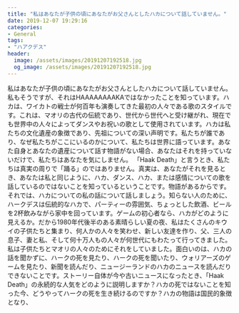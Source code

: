 ```yaml
---
title: "私はあなたが子供の頃にあなたがお父さんとしたハカについて話していません。"
date: 2019-12-07 19:29:16
categories:
- General
tags:
- "ハアクデス"
header:
  image: /assets/images/20191207192518.jpg
  og_image: /assets/images/20191207192518.jpg
---
```


私はあなたが子供の頃にあなたがお父さんとしたハカについて話していません。私もそうですが、それはHAAAAAAAAKAではなかったことを知っています。ハカは、ワイカトの戦士が何百年も演奏してきた最初の人々である歌のスタイルです。これは、マオリの古代の伝統であり、世代から世代へと受け継がれ、現在でも世界中の人々によってダンスやお祝いの歌として使用されています。ハカは私たちの文化遺産の象徴であり、先祖についての深い声明です。私たちが誰であり、なぜ私たちがここにいるのかについて、私たちは世界に語っています。あなた自身とあなたの遺産について話す物語がない場合、あなたはそれを持っていないだけで、私たちはあなたを気にしません。 「Haak Death」と言うとき、私たちは真実の周りで「踊る」のではありません。真実は、あなたがそれを見るとき、あなたは私と同じように、ハカ、ダンス、ハカ、または感情についての歌を話しているのではないことを知っているということです。物語があるからです。それでは、ハカについての私の話について話しましょう。知らない人のために、ハークデスは伝統的なハカで、パーティーの雰囲気、ちょっとした飲酒、ビールを2杯飲みながら家中を回っています。ゲームの初心者なら、ハカがどのように見えるか。だから1980年代後半のある素晴らしい夏の夜、私はたくさんのキウイの子供たちと集まり、何人かの人々を笑わせ、新しい友達を作り、父、三人の息子、妻と私、そして何十万人もの人々が何世代にもわたって行ってきました。私は子供たちとマオリの人々のためにそれをしていました。面白いのは、ハカの話を聞かずに、ハークの死を見たり、ハークの死を聞いたり、ウォリアーズのゲームを見たり、新聞を読んだり、ニュージーランドのハカのニュースを読んだりできないことです。ストーリー自体が今や古いニュースになったとき、「Haak Death」の永続的な人気をどのように説明しますか？ハカの死ではないことを知った今、どうやってハークの死を生き続けるのですか？ハカの物語は国民的象徴となり、
